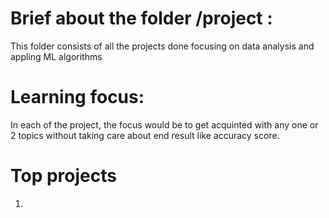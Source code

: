 # Brief about the folder /project : 
This folder consists of all the projects done focusing on data analysis and appling ML algorithms

# Learning focus: 
In each of the project, the focus would be to get acquinted with any one or 2 topics without taking care about end result like accuracy score.

# Top projects
1. 
